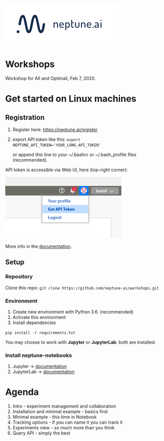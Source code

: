 ![neptune-logo](_static/neptune-ai-blue-horizontal.png "neptune.ai")

# Workshops
Workshop for AII and Optimali, Feb 7, 2020.

# Get started on Linux machines
## Registration
1. Register here: https://neptune.ai/register
1. export API token like this: ```export NEPTUNE_API_TOKEN='YOUR_LONG_API_TOKEN'```

   or append this line to your ~/.bashrc or ~/.bash_profile files (recommended).

API token is accessible via Web UI, here (top-right corner):

![API-token-location](_static/api-token.png)

More info in the [documentation](https://docs.neptune.ai/python-api/tutorials/get-started.html#copy-api-token).

## Setup
### Repository
Clone this repo: ```git clone https://github.com/neptune-ai/workshops.git```

### Environment
1. Create new environment with Python 3.6. (recommended)
1. Activate this environment
1. Install dependencies

```pip install -r requirements.txt```

You may choose to work with **Jupyter** or **JupyterLab**: both are installed.

### Install neptune-notebooks
1. Jupyter -> [documentation](https://docs.neptune.ai/notebooks/installation.html#jupyter)
1. JupyterLab -> [documentation](https://docs.neptune.ai/notebooks/installation.html#jupyterlab)

# Agenda
1. Intro - experiment management and collaboration
1. Installation and minimal example - basics first
1. Minimal example - this time in Notebook
1. Tracking options - if you can name it you can track it
1. Experiments view - so much more than you think
1. Query API - simply the best
